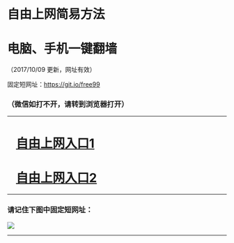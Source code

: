 ﻿# 自由上网简易方法

# 电脑、手机一键翻墙

（2017/10/09 更新，网址有效）

固定短网址：https://git.io/free99

### （微信如打不开，请转到浏览器打开）


***





# &nbsp;&nbsp; <a href="http://ft1331320137.fwq-tz-1001.info/fwqtz01.html?t=100900123652 " target="_blank">自由上网入口1</a>
# &nbsp;&nbsp; <a href="http://ft2505310628.fwq-tz-1002.info/fwqtz02.html?t=100900122146 " target="_blank">自由上网入口2</a>
***

### 请记住下图中固定短网址：

<img src="https://s3-us-west-2.amazonaws.com/fwq-1001/yjfq-20170905okok.png" /> 


***

